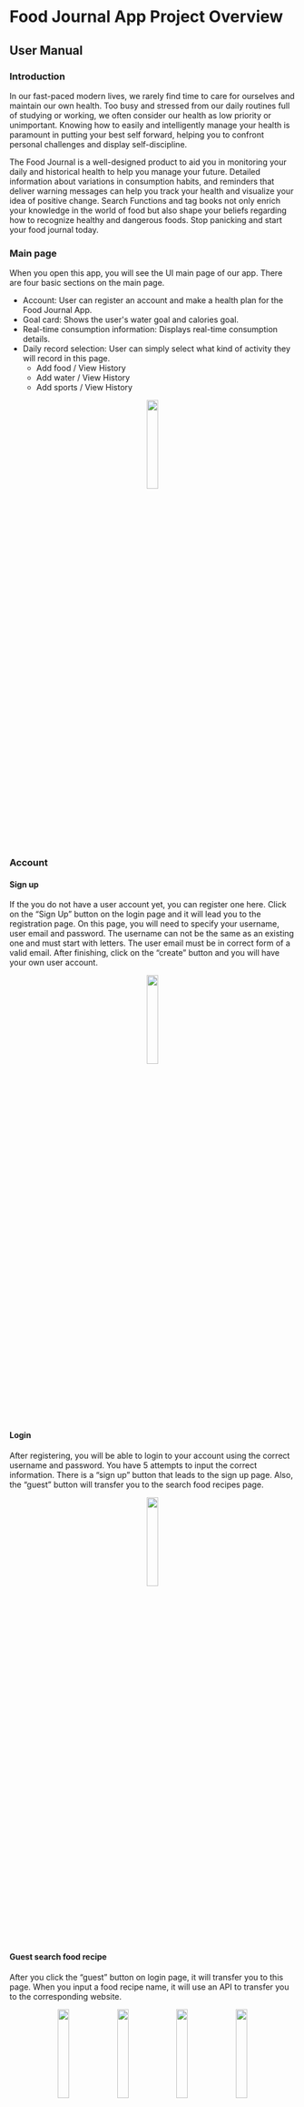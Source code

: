 # Food Journal App Project Overview

## **User Manual**

### **Introduction**
In our fast-paced modern lives, we rarely find time to care for ourselves and maintain our own health. Too busy and stressed from our daily routines full of studying or working, we often consider our health as low priority or unimportant. Knowing how to easily and intelligently manage your health is paramount in putting your best self forward, helping you to confront personal challenges and display self-discipline.

The Food Journal is a well-designed product to aid you in monitoring your daily and historical health to help you manage your future. Detailed information about variations in consumption habits, and reminders that deliver warning messages can help you track your health and visualize your idea of positive change. Search Functions and tag books not only enrich your knowledge in the world of food but also shape your beliefs regarding how to recognize healthy and dangerous foods. Stop panicking and start your food journal today.


### **Main page**

When you open this app, you will see the UI main page of our app. There are four basic sections on the main page.

- Account: User can register an account and make a health plan for the Food Journal App.
- Goal card: Shows the user's water goal and calories goal.
- Real-time consumption information: Displays real-time consumption details.
- Daily record selection: User can simply select what kind of activity they will record in this page.
    * Add food / View History
    * Add water / View History
    * Add sports / View History
<div align=center>
<img src="figures/ui2/main_page1.png" width="20%" height="20%">
</div>


### **Account**

#### Sign up
If the you do not have a user account yet, you can register one here. Click on the “Sign Up” button on the login page and it will lead you to the registration page.
On this page, you will need to specify your username, user email and password. The username can not be the same as an existing one and must start with letters. The user email must be in correct form of a valid email. After finishing, click on the “create” button and you will have your own user account.
<div align=center><img src="figures/ui1/signup.png" width="20%" height="20%"></div>

#### Login
After registering, you will be able to login to your account using the correct username and password. You have 5 attempts to input the correct information. There is a “sign up” button that leads to the sign up page. Also, the “guest” button will transfer you to the search food recipes page.
<div align=center><img src="figures/ui1/login.png" width="20%" height="20%"></div>

#### Guest search food recipe
After you click the “guest” button on login page, it will transfer you to this page. When you input a food recipe name, it will use an API to transfer you to the corresponding website.
<div align=center><img src="figures/ui1/guest.png" width="20%" height="20%">
<img src="figures/ui1/guest1.png" width="20%" height="20%">
<img src="figures/ui1/guest2.png" width="20%" height="20%">
<img src="figures/ui1/guest3.png" width="20%" height="20%">
</div>

#### Personal profile page
When you click the edit profile button on the main page, you will be transferred to the personal profile page. This page includes your personal information. The first part is the user's image. You can search, logout, return back to main page, and add danger food through the buttons in this section. The second section is the user's main information. Here, you can edit your profile through the edit button.
<div align=center>
<img src="figures/ui3/personal_profile.png" width="20%" height="20%">
</div>

#### Edit personal profile page
When you click the edit button at the personal profile page, you will enter the edit personal profile page. This page is similar to the personal profile page. The first part is the user's head image without extra buttons. The second part includes user's personal information that can be edited. It has two buttons: confirm button and cancel button.
<div align=center>
<img src="figures/ui3/edit_profile.png" width="20%" height="20%">
</div>

#### Danger food management page
When you click danger food button on the personal profile page, you will enter danger food management page. In the first part, you can record your danger foods. In the second part, you can see the danger food history.
<div align=center><img src="figures/ui1/dangerfood.png" width="20%" height="20%">
<img src="figures/ui1/dangerfood2.png" width="20%" height="20%">
<img src="figures/ui1/dangerfood3.png" width="20%" height="20%">
<img src="figures/ui1/dangerfood4.png" width="20%" height="20%">
<img src="figures/ui1/dangerfood5.png" width="20%" height="20%">

</div>


### **Daily record selection**

#### Add food
On the 'Myfood' page, you are able to search and add specific foods using key words, the searching result will show you the name of the food and its calories. For example, if you eat an apple today and want to add it, then you can type in ‘apple', the page will show you the calories of an apple, and you can add it by clicking on the ADD button. 
If there are corresponding item in the food database, then the searching results will be listed under the searching bar. 
Also, the searching function supports ambiguous searching, so you can still get the search result even when you only know part of the food’s name. 
At the bottom of ‘Myfood’ page, there is a button ‘VIEW FOOD HISTORY’, which can direct you to the food history page.
<div align=center><img src="figures/ui1/addfood.png" width="20%" height="20%">
<img src="figures/ui1/addfood1.png" width="20%" height="20%">
<img src="figures/ui1/addfood2.png" width="20%" height="20%">
<img src="figures/ui1/addfood3.png" width="20%" height="20%">
<img src="figures/ui1/addfood4.png" width="20%" height="20%">
<img src="figures/ui1/addfood5.png" width="20%" height="20%">
</div>

#### Add sports
When you click the add sports button at the main page, you will enter the sport page. You can record the sports, exercise time and the energy consumption by clicking the ADD button. Under the button, you can see your sports history.
<div align=center>
<img src="figures/ui2/sports.png" width="20%" height="20%">
<img src="figures/ui2/sports1.png" width="20%" height="20%">
<img src="figures/ui2/sports2.png" width="20%" height="20%">
<img src="figures/ui2/sports3.png" width="20%" height="20%">
</div>

#### Add water
When you click add water button at main page, you will enter water page. You can record water amount by clicking the ADD button. Under the button, you can see your water history.
<div align=center>
<img src="figures/ui2/water1.png" width="20%" height="20%">
<img src="figures/ui2/water2.png" width="20%" height="20%">
<img src="figures/ui2/water3.png" width="20%" height="20%">
<img src="figures/ui2/water4.png" width="20%" height="20%">
</div>

#### Food/sports/water history
The food results will be sorted by the time of consumption, with time, amount, calories, and food name. To delete an entry of the food consumption history, click the “delete” button. The “return” button will return to the food search page. The sports results will be sorted by the time of exercise, with time, amount, calories, and sport name. Also, you could delete the sports record by clicking the “delete” button. The “return” button will return to the main page. The water history results will be sorted by the time of drinking and amount. You can also delete the water record by clicking the “delete” button.
<div align=center><img src="figures/ui1/foodhistory.png" width="20%" height="20%">

</div>
  
   
## **Support Manual**
### **Introduction**
This file is a support manual for developers of the FoodJournal App. FoodJournal is an app designed for users who want to join the big family of developing health management system, and make contributions to society.
### **Installation and Configuration**
#### Front-end (Android app):
1. Unzip FoodJournal_final.zip, and use Android Studio to open the project. If there is .idea file and app/app/iml file, delete them before opening the project, then Android Studio will have the project path configuration for you

2. SET SEVER:
   >In "food_journal_backend/foodJournal/foodJournalsettings.py"
   >add your own localhost to ALLOWED_HOSTS

3. IMPORT PACKAGES OR DEPENDENCIES
   >In "File->Project Structure->app"
   >add dependencies:	

   	1) 'com.google.code.gson:gson:2.8.5'
   	2) 'com.squareup.okio:okio:2.2.2'
   	3) 'com.squareup.okhttp3:okhttp-ws:3.4.2' 
   	4) 'com.android.support:recyclerview-v7:28.0.0'
   	5) 'com.design:28.0.0'
   	6) 'com.android.support.test:rules:1.0.2'

4.	LOCATE LOCAL SDK
    >In "File->Project Structure->SDK"
   Specify your local SDK path

5. SET DATABASE SOCKET ADDRESS

   After open the project, go to 'com.example.foodJournal.data.CONSTANT', define the variable 

   'dbSocket' to the socket address where the database is listening. For example, '67.159.88.153.8000'
6. RUN APPLICATION

   >Click 'run' in Android Studio to start your food journal

#### Back-end (Django server):
1.	Unzip foodJournalDB.zip and cd into directory .../foodJornalDB/
2.	Enter commands below to start the back-end server where the 0.0.0.0 can be replaced by the server address. The server is built using Django Framework on python3, so Django and python3 should be properly installed. These commands can also be seen in the initserver.py file:
```
python3 manage.py makemigrations
python3 manage.py migrate
python manage.py runserver 0.0.0.0:8000
```

3.	If the server is successfully started, the network traffic as well as HTTP requests sent to the server can be monitored from the terminal. Further, an admin page (which can be accessed at 0.0.0.0:8000/admin) can be used to monitor database inputs from the browser in a more user-friendly manner. 


### **Overall structure of code**

#### Front-end (Android app):

The app consists of 11 Activities. Here are their brief introductions:

- **MainActivity:** The starting point of the app, which has sign in, registration and guest visit functions;

- **MainPageActivity:** The app functionalities overview page, including managers for personal profile, food, water, exercise, and extra features such as reminder and food recipe hunter;

- **SignUpActivity:** A registration page;

- **PersonalProfileActivity:** A personal profile manager, recording personal and health information covering weight, height, gender, age, BMI .etc;

- **EditPersonalProfileActivity:** A personal information editor;

- **FoodNutritionUrlActivity:** The in-app redirection to the food recipe of interest; 

- **GuestActivity:** Capability to search food information without login;

- **FoodManagementActivity:** Two involved features are search food information and enter the personal food history page;

- **FoodDetailActivity:** Description and Detail about food of interest;

- **FoodHistoryActivity:** Food history viewer with delete button for each piece of history;

- **ExerciseManagementActivity:** (Incomplete) search sport/exercise information;

- **ExerciseHistoryActivity:** Exercise history viewer with delete buttons;

- **WaterHistoryActivity:** An activity which can add or delete drink;


#### Key APIs into the back-end (Android app):

All back-end accessing in this project are through REST Url

- **Signup:** http://"+dbSocket+"/food/account

- **Login:** http://"+dbSocket+"/food/authentication

- **Edit personal profile:** http://"+dbSocket+"/food/health_info

- **USDA food nutrition:**
  * Search:  https://api.nal.usda.gov/ndb/search
  * Report:  https://api.nal.usda.gov/ndb/report
  * Nutrition: http://api.nal.usda.gov/ndb/nutrients

- **Food2Fork food recipe:**
  * Search: https://www.food2fork.com/api/search
  * Get: https://www.food2fork.com/api/get

#### Key APIs into the back-end (Django):

##### **Account:**
*Create or delete accounts from the database.*
http://0.0.0.0:8000/food/account/

  * POST
```
Create an account.

Body (form-data):
1) username
2) password
3) email
```
  * DELETE
```
Delete an account.

Parameters:
1) username
```
##### **Health Information:**
*Get, create, or modify health information linked to one user.*
http://0.0.0.0:8000/food/health_info/

  * GET
```
Get an account’s health information.

Parameters:
1) username
```

  * POST
```
Create an account’s health information if it does not already exist. Modifies if it does (each entry in the body is optional if the request is modifying).

Parameters:
1) username

Body (form-data):
1) firstName
2) lastName
3) gender
4) age
5) weight
6) height
7) bmi
8) caloriesPerDay
9) healthTarget
10) foodTimeLapse
11) waterTimeLapse
```
##### **Food:**
*Get, create, or delete foods from an account’s history.*
http://0.0.0.0:8000/food/food/

  * GET
```
Get all food entries from an account’s history.

Parameters:
1) username
```
  * GET
```
Get all food entries from an account’s history for a specific day.

Parameters:
1) username
2) date (comma seperated year,month,day i.e. 2019,3,4) 
```
  * POST
```
Create a new food entry to be entered to an account’s history. This will automatically mark it as a danger food if the same food is listed in the user's danger food list (searches by food name, capitalization doesn't matter)

Parameters:
1) username

Body (form-data):
1) name (this is the name of the food, i.e. apple)
2) calories_gained (optional)
3) foodID (optional)
```
  * DELETE
```
Delete a food from an account’s history.

Parameters:
1) username
2) name (this is the name of the food, i.e. apple)
```
##### **Exercise:**
*Get, create, or delete exercises from an account’s history*
http://0.0.0.0:8000/food/exercise/

  * GET
```
Get all exercise entries from an account’s history.

Parameters:
1) username
```
  * GET
```
Get all exercise entries from an account’s history for a specific day.

Parameters:
1) username
2) date (comma seperated year,month,day i.e. 2019,3,4)
```
  * POST
```
Create a new exercise entry to be entered to an account’s history.

Parameters:
1) username

Body (form-data):
1) name (this is the name of the exercise, i.e. jog)
2) intensity (optional)
3) calories_burned (optional)
4) length (in minutes) (optional)
```

  * DELETE
```
Delete an exercise from an account’s history.

Parameters:
1) username
2) name (this is the name of the exercise, i.e. jog)
```
##### **Water:**
*Get, create, or delete water from an account’s history*
http://0.0.0.0:8000/food/water/

  * GET
```
Get all water entries from an account’s history.

Parameters:
1) username
```
  * GET
```
Get all water entries from an account’s history for a specific day.

Parameters:
1) username
2) date (comma seperated year,month,day i.e. 2019,3,4)
```
  * POST
```
Create a new water entry to be entered to an account’s history.

Parameters:
1) username

Body (form-data):
1) name (this is the name of the exercise, i.e. jog)
2) calories_gained (optional)
3) foodID (optional)
```
  * DELETE
```
Delete a water from an account’s history.

Parameters:
1) username
2) time (this must be the exact time -> take this from the GET request of all water intake)
```

##### **Danger Foods:**
*Get, create, or delete danger foods from an account’s history*
http://0.0.0.0:8000/food/danger_food/

  * GET
```
Get all danger food entries from an account.

Parameters:
1) username
```
  * POST
```
Create a new danger food entry to be entered to an account.

Parameters:
1) username

Body (form-data):
1) name (this is the name of the danger food)
2) foodID (optional)
```
  * DELETE
```
Delete a danger food from an account.

Parameters:
1) username
2) name (this is the name of the danger food)
```
##### **Health Conditions:**
*Get, create, or delete health conditions from an account’s history*
http://0.0.0.0:8000/food/health_condition/

  * GET
```
Get all health condition entries from an account’s history.

Parameters:
1) username
```

  * POST
```
Create a new health condition entry to be entered to an account’s history.

Parameters:
1) username

Body (form-data):
1) name (this is the name of the health condition)
2) description (optional)
```

  * DELETE
```
Delete a health condition from an account’s history.

Parameters:
1) username
2) name (this is the name of the health condition)
```
### **Additional Files**

- **Food-Journal-App-requirements:** the document contains the detailed functional and non-functional requirements of the Food Journal App;

- **Food-Journal-App-architecture:** the document contains the architecture diagram;

- **Food-Journal-App-sprint-plan-risk-management:** the document contains the detailed sprint plan and risk management of the project;

- **Food-Journal-App-preliminary-presentation:** the document contains midterm preliminary presentation slides;

- **Food-Journal-App-test-plan:** the document contains detailed test plan of the app.
